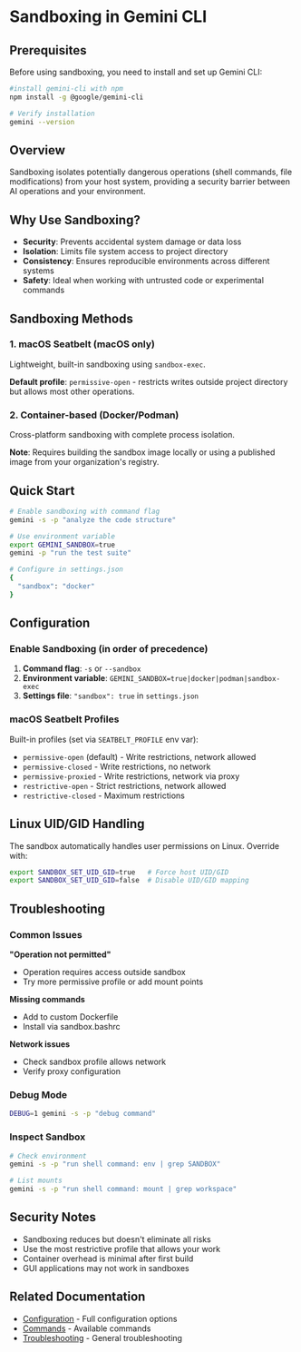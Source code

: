 # Sandboxing in Gemini CLI

## Prerequisites

Before using sandboxing, you need to install and set up Gemini CLI:

```bash
#install gemini-cli with npm
npm install -g @google/gemini-cli

# Verify installation
gemini --version
```

## Overview

Sandboxing isolates potentially dangerous operations (shell commands, file modifications) from your host system, providing a security barrier between AI operations and your environment.

## Why Use Sandboxing?

- **Security**: Prevents accidental system damage or data loss
- **Isolation**: Limits file system access to project directory
- **Consistency**: Ensures reproducible environments across different systems
- **Safety**: Ideal when working with untrusted code or experimental commands

## Sandboxing Methods

### 1. macOS Seatbelt (macOS only)

Lightweight, built-in sandboxing using `sandbox-exec`.

**Default profile**: `permissive-open` - restricts writes outside project directory but allows most other operations.

### 2. Container-based (Docker/Podman)

Cross-platform sandboxing with complete process isolation.

**Note**: Requires building the sandbox image locally or using a published image from your organization's registry.

## Quick Start

```bash
# Enable sandboxing with command flag
gemini -s -p "analyze the code structure"

# Use environment variable
export GEMINI_SANDBOX=true
gemini -p "run the test suite"

# Configure in settings.json
{
  "sandbox": "docker"
}
```

## Configuration

### Enable Sandboxing (in order of precedence)

1. **Command flag**: `-s` or `--sandbox`
2. **Environment variable**: `GEMINI_SANDBOX=true|docker|podman|sandbox-exec`
3. **Settings file**: `"sandbox": true` in `settings.json`

### macOS Seatbelt Profiles

Built-in profiles (set via `SEATBELT_PROFILE` env var):

- `permissive-open` (default) - Write restrictions, network allowed
- `permissive-closed` - Write restrictions, no network
- `permissive-proxied` - Write restrictions, network via proxy
- `restrictive-open` - Strict restrictions, network allowed
- `restrictive-closed` - Maximum restrictions


## Linux UID/GID Handling

The sandbox automatically handles user permissions on Linux. Override with:

```bash
export SANDBOX_SET_UID_GID=true   # Force host UID/GID
export SANDBOX_SET_UID_GID=false  # Disable UID/GID mapping
```

## Troubleshooting

### Common Issues

**"Operation not permitted"**

- Operation requires access outside sandbox
- Try more permissive profile or add mount points

**Missing commands**

- Add to custom Dockerfile
- Install via sandbox.bashrc

**Network issues**

- Check sandbox profile allows network
- Verify proxy configuration

### Debug Mode

```bash
DEBUG=1 gemini -s -p "debug command"
```

### Inspect Sandbox

```bash
# Check environment
gemini -s -p "run shell command: env | grep SANDBOX"

# List mounts
gemini -s -p "run shell command: mount | grep workspace"
```

## Security Notes

- Sandboxing reduces but doesn't eliminate all risks
- Use the most restrictive profile that allows your work
- Container overhead is minimal after first build
- GUI applications may not work in sandboxes

## Related Documentation

- [Configuration](./cli/configuration.md) - Full configuration options
- [Commands](./cli/commands.md) - Available commands
- [Troubleshooting](./troubleshooting.md) - General troubleshooting
